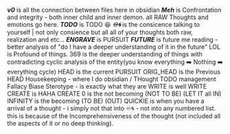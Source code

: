 ***v0*** is all the connection between files here in obsidian
***Meh*** is Confrontation and integrity - both inner child and inner demon. all RAW Thoughts and emotions go here.
***TODO*** is TODO 😆
***♾️🌀*** is the consicence talking to yourself | not only consience but all all of your thoughts both raw, realization and etc...
***ENGRAVE*** is PURSUIT
***FUTURE*** is future me reading - better analysis of "do I have a deeper understanding of it in the future"
LOL is Profound of things. 
369 is the deeper understanding of things with contradicting cyclic analysis of the entity(you know everything ➡️ Nothing ➡️ everything cycle)
HEAD is the current PURSUIT
ORIG_HEAD is the Previous HEAD
Housekeeping - where I do obsidian / THought TODO management
Fallacy Biase Sterotype - is exactly what they are
WRITE is well WRITE
CREATE is HAHA CREATE
0 is the not becoming (NOT TO BE) (LET IT all IN)
INFINITY is the becoming (TO BE) (OUT)
QUICKIE is when you have a arrival of a thought - i simply not that into ♾️🌀 - not into any numbered list. this is because of the Incomprehensiveness of the thought (not included all the aspects of it or no deep thinking).
